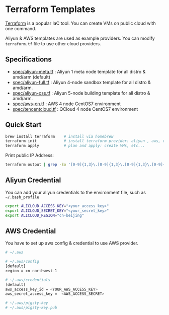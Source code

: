# Terraform Templates

[Terraform](https://www.terraform.io/) is a popular IaC tool. You can create VMs on public cloud with one command.

Aliyun & AWS templates are used as example providers. You can modify `terraform.tf` file to use other cloud providers.



## Specifications

* [spec/aliyun-meta.tf](spec/aliyun-meta.tf) : Aliyun 1 meta node template for all distro & amd/arm (default)  
* [spec/aliyun-full.tf](spec/aliyun-full.tf) : Aliyun 4-node sandbox template for all distro & amd/arm.
* [spec/aliyun-oss.tf](spec/aliyun-oss.tf) : Aliyun 5-node building template for all distro & amd/arm.
* [spec/aws-cn.tf](spec/aws-cn.tf) : AWS 4 node CentOS7 environment
* [spec/tencentcloud.tf](spec/tencentcloud.tf) : QCloud 4 node CentOS7 environment



## Quick Start

```bash
brew install terraform    # install via homebrew
terraform init            # install terraform provider: aliyun , aws, only required for the first time
terraform apply           # plan and apply: create VMs, etc...
```

Print public IP Address:

```bash
terraform output | grep -Eo '[0-9]{1,3}\.[0-9]{1,3}\.[0-9]{1,3}\.[0-9]{1,3}'
```


## Aliyun Credential

You can add your aliyun credentials to the environment file, such as `~/.bash_profile`

```bash
export ALICLOUD_ACCESS_KEY="<your_access_key>"
export ALICLOUD_SECRET_KEY="<your_secret_key>"
export ALICLOUD_REGION="cn-beijing"
```


## AWS Credential

You have to set up aws config & credential to use AWS provider. 

```bash
# ~/.aws

# ~/.aws/config
[default]
region = cn-northwest-1

# ~/.aws/credentials
[default]
aws_access_key_id = <YOUR_AWS_ACCESS_KEY>
aws_secret_access_key =  <AWS_ACCESS_SECRET>

# ~/.aws/pigsty-key
# ~/.aws/pigsty-key.pub
```

